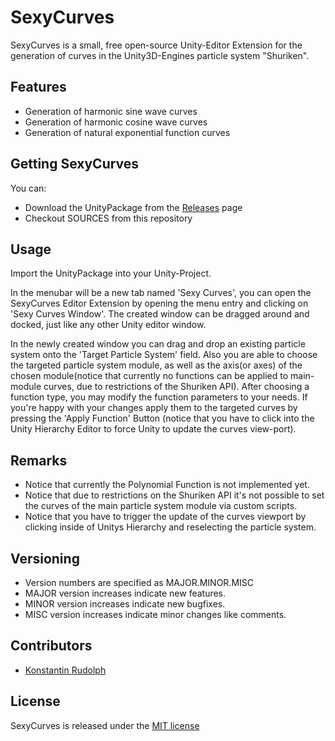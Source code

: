 # SexyCurves

SexyCurves is a small, free open-source Unity-Editor Extension for the generation of curves in the Unity3D-Engines particle system "Shuriken".

## Features

* Generation of harmonic sine wave curves
* Generation of harmonic cosine wave curves
* Generation of natural exponential function curves

## Getting SexyCurves

You can:

* Download the UnityPackage from the [Releases](https://github.com/KonstantinRudolph/SexyCurves/releases) page
* Checkout SOURCES from this repository

## Usage

Import the UnityPackage into your Unity-Project.

In the menubar will be a new tab named 'Sexy Curves', you can open the SexyCurves Editor Extension by opening the menu entry and clicking on 'Sexy Curves Window'.
The created window can be dragged around and docked, just like any other Unity editor window.

In the newly created window you can drag and drop an existing particle system onto the 'Target Particle System' field.
Also you are able to choose the targeted particle system module, as well as the axis(or axes) of the chosen module(notice that currently no functions can be applied to main-module curves, due to restrictions of the Shuriken API).
After choosing a function type, you may modify the function parameters to your needs.
If you're happy with your changes apply them to the targeted curves by pressing the 'Apply Function' Button (notice that you have to click into the Unity Hierarchy Editor to force Unity to update the curves view-port).

## Remarks

* Notice that currently the Polynomial Function is not implemented yet.
* Notice that due to restrictions on the Shuriken API it's not possible to set the curves of the main particle system module via custom scripts.
* Notice that you have to trigger the update of the curves viewport by clicking inside of Unitys Hierarchy and reselecting the particle system.

## Versioning

* Version numbers are specified as MAJOR.MINOR.MISC
* MAJOR version increases indicate new features.
* MINOR version increases indicate new bugfixes.
* MISC version increases indicate minor changes like comments.

## Contributors

* [Konstantin Rudolph](https://github.com/KonstantinRudolph)

## License

SexyCurves is released under the [MIT license](https://github.com/KonstantinRudolph/SexyCurves/blob/master/LICENSE)